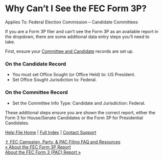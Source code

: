  Why Can’t I See the FEC Form 3P?
==========

Applies To: Federal Election Commission – Candidate Committees

If you are a Form 3P filer and can’t see the Form 3P as an available report in the dropdown, there are some additional data entry steps you’ll need to take.

First, ensure your [Committee and Candidate](https://ispolitical.com/what-records-are-needed-for-compliance-reporting/) records are set up.

### On the Candidate Record ###

* You must set Office Sought (or Office Held) to: US President.
* Set Office Sought Jurisdiction to: Federal.

### On the Committee Record ###

* Set the Committee Info Type: Candidate and Jurisdiction: Federal.

These additional steps ensure you are shown the correct report, either the Form 3 for House/Senate Candidates or the Form 3P for Presidential Candidates.

[Help File Home](/help/) | [Full Index](/Help-File-Directory/) | [Contact Support](mailto:support@ISPolitical.com)

[⇑ FEC Campaign, Party, & PAC Filing FAQ and Resources](/FEC-Campaign-Party-PAC-Filing-FAQ-and-Resources)  
[« About the FEC Form 3P Report](/About-the-FEC-Form-3P-Report)  
[About the FEC Form 3 (PAC) Report »](/About-the-FEC-Form-3-PAC-Report)